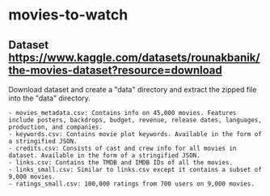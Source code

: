 # movies-to-watch


## Dataset https://www.kaggle.com/datasets/rounakbanik/the-movies-dataset?resource=download
Download dataset and create a "data" directory and extract the zipped file into the "data" directory.

    - movies_metadata.csv: Contains info on 45,000 movies. Features include posters, backdrops, budget, revenue, release dates, languages, production, and companies.
    - keywords.csv: Contains movie plot keywords. Available in the form of a stringified JSON.
    - credits.csv: Consists of cast and crew info for all movies in dataset. Available in the form of a stringified JSON.
    - links.csv: Contains the TMDB and IMDB IDs of all the movies.
    - links_small.csv: Similar to links.csv except it contains a subset of 9,000 movies.
    - ratings_small.csv: 100,000 ratings from 700 users on 9,000 movies. 